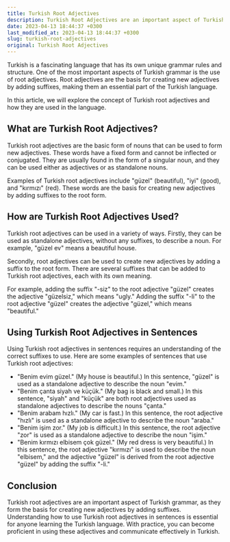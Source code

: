 ```yaml
---
title: Turkish Root Adjectives
description: Turkish Root Adjectives are an important aspect of Turkish grammar, as they form the basis for creating new adjectives by adding suffixes.
date: 2023-04-13 18:44:37 +0300
last_modified_at: 2023-04-13 18:44:37 +0300
slug: turkish-root-adjectives
original: Turkish Root Adjectives
---
```

Turkish is a fascinating language that has its own unique grammar rules and structure. One of the most important aspects of Turkish grammar is the use of root adjectives. Root adjectives are the basis for creating new adjectives by adding suffixes, making them an essential part of the Turkish language.

In this article, we will explore the concept of Turkish root adjectives and how they are used in the language.

## What are Turkish Root Adjectives?

Turkish root adjectives are the basic form of nouns that can be used to form new adjectives. These words have a fixed form and cannot be inflected or conjugated. They are usually found in the form of a singular noun, and they can be used either as adjectives or as standalone nouns.

Examples of Turkish root adjectives include "güzel" (beautiful), "iyi" (good), and "kırmızı" (red). These words are the basis for creating new adjectives by adding suffixes to the root form.

## How are Turkish Root Adjectives Used?

Turkish root adjectives can be used in a variety of ways. Firstly, they can be used as standalone adjectives, without any suffixes, to describe a noun. For example, "güzel ev" means a beautiful house.

Secondly, root adjectives can be used to create new adjectives by adding a suffix to the root form. There are several suffixes that can be added to Turkish root adjectives, each with its own meaning.

For example, adding the suffix "-siz" to the root adjective "güzel" creates the adjective "güzelsiz," which means "ugly." Adding the suffix "-li" to the root adjective "güzel" creates the adjective "güzel," which means "beautiful."

## Using Turkish Root Adjectives in Sentences

Using Turkish root adjectives in sentences requires an understanding of the correct suffixes to use. Here are some examples of sentences that use Turkish root adjectives:

- "Benim evim güzel." (My house is beautiful.) In this sentence, "güzel" is used as a standalone adjective to describe the noun "evim."
- "Benim çanta siyah ve küçük." (My bag is black and small.) In this sentence, "siyah" and "küçük" are both root adjectives used as standalone adjectives to describe the nouns "çanta."
- "Benim arabam hızlı." (My car is fast.) In this sentence, the root adjective "hızlı" is used as a standalone adjective to describe the noun "araba."
- "Benim işim zor." (My job is difficult.) In this sentence, the root adjective "zor" is used as a standalone adjective to describe the noun "işim."
- "Benim kırmızı elbisem çok güzel." (My red dress is very beautiful.) In this sentence, the root adjective "kırmızı" is used to describe the noun "elbisem," and the adjective "güzel" is derived from the root adjective "güzel" by adding the suffix "-li."

## Conclusion

Turkish root adjectives are an important aspect of Turkish grammar, as they form the basis for creating new adjectives by adding suffixes. Understanding how to use Turkish root adjectives in sentences is essential for anyone learning the Turkish language. With practice, you can become proficient in using these adjectives and communicate effectively in Turkish.